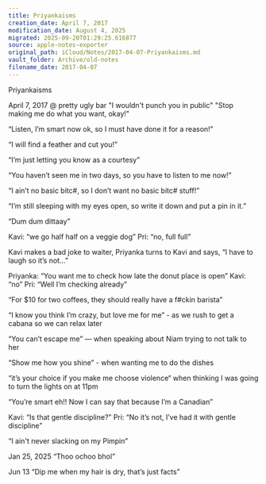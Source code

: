 ```yaml
---
title: Priyankaisms
creation_date: April 7, 2017
modification_date: August 4, 2025
migrated: 2025-09-20T01:29:25.616877
source: apple-notes-exporter
original_path: iCloud/Notes/2017-04-07-Priyankaisms.md
vault_folder: Archive/old-notes
filename_date: 2017-04-07
---
```



Priyankaisms 

April 7, 2017 @ pretty ugly bar
"I wouldn't punch you in public"
"Stop making me do what you want, okay!"

“Listen, I’m smart now ok, so I must have done it for a reason!”

“I will find a feather and cut you!”

“I’m just letting you know as a courtesy”

“You haven’t seen me in two days, so you have to listen to me now!”

“I ain’t no basic bitc#, so I don’t want no basic bitc# stuff!”

“I’m still sleeping with my eyes open, so write it down and put a pin in it.”

“Dum dum dittaay”

Kavi: “we go half half on a veggie dog”
Pri: “no, full full”

Kavi makes a bad joke to waiter,
Priyanka turns to Kavi and says,
“I have to laugh so it’s not...”

Priyanka:
“You want me to check how late the donut place is open”
Kavi: 
“no”
Pri: 
“Well I’m checking already”

“For $10 for two coffees, they should really have a f#ckin barista”

“I know you think I’m crazy, but love me for me” - as we rush to get a cabana so we can relax later

“You can’t escape me” — when speaking about Niam trying to not talk to her 

“Show me how you shine” - when wanting me to do the dishes 

“it’s your choice if you make me choose violence“ when thinking I was going to turn the lights on at 11pm

“You’re smart eh!! Now I can say that because I’m a Canadian”

Kavi: “Is that gentle discipline?”
Pri: “No it’s not, I’ve had it with gentle discipline”

“I ain't never slacking on my Pimpin”

Jan 25, 2025
“Thoo ochoo bhol”

Jun 13
“Dip me when my hair is dry, that’s just facts”

